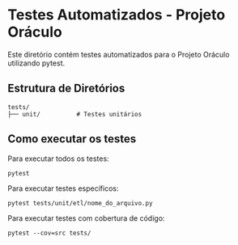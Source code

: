 # Testes Automatizados - Projeto Oráculo

Este diretório contém testes automatizados para o Projeto Oráculo utilizando pytest.

## Estrutura de Diretórios

```
tests/
├── unit/          # Testes unitários
```

## Como executar os testes

Para executar todos os testes:
```
pytest
```

Para executar testes específicos:
```
pytest tests/unit/etl/nome_do_arquivo.py
```

Para executar testes com cobertura de código:
```
pytest --cov=src tests/
```
